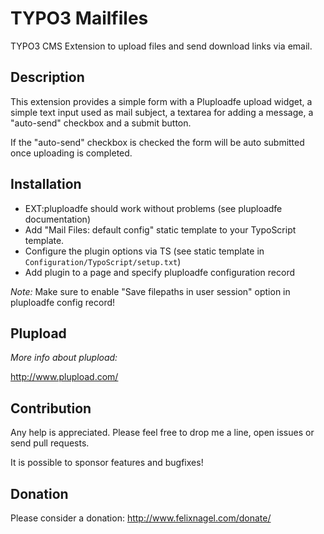 TYPO3 Mailfiles
===============

TYPO3 CMS Extension to upload files and send download links via email.


Description
-----------

This extension provides a simple form with a Pluploadfe upload widget, a simple text input 
used as mail subject, a textarea for adding a message, a "auto-send" checkbox and a submit button.

If the "auto-send" checkbox is checked the form will be auto submitted 
once uploading is completed.


Installation
------------

* EXT:pluploadfe should work without problems (see pluploadfe documentation)
* Add "Mail Files: default config" static template to your TypoScript template.
* Configure the plugin options via TS (see static template in `Configuration/TypoScript/setup.txt`)
* Add plugin to a page and specify pluploadfe configuration record

_Note:_ Make sure to enable "Save filepaths in user session" option in pluploadfe config record!


Plupload
------------
_More info about plupload:_

http://www.plupload.com/


Contribution
------------

Any help is appreciated. Please feel free to drop me a line, open issues or send pull requests.

It is possible to sponsor features and bugfixes!


Donation
--------

Please consider a donation: http://www.felixnagel.com/donate/
